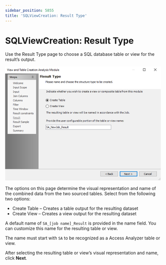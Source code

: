 ```yaml
---
sidebar_position: 5855
title: 'SQLViewCreation: Result Type'
---
```


# SQLViewCreation: Result Type

Use the Result Type page to choose a SQL database table or view for the result’s output.

![View and Table Creation Analysis Module wizard Result Type page](../../../../../../../static/images/AccessAnalyzer_12.0/Content/Resources/Images/EnterpriseAuditor/Admin/Analysis/SQLViewCreation/ResultType.png "View and Table Creation Analysis Module wizard Result Type page")

The options on this page determine the visual representation and name of the combined data from the two sourced tables. Select from the following two options:

* Create Table – Creates a table output for the resulting dataset
* Create View – Creates a view output for the resulting dataset

A default name of `SA_[job name]_Result` is provided in the name field. You can customize this name for the resulting table or view.

The name must start with `SA` to be recognized as a Access Analyzer table or view.

After selecting the resulting table or view’s visual representation and name, click **Next**.